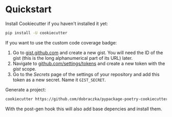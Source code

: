 Quickstart
==========
Install Cookiecutter if you haven't installed it yet:

```bash
pip install -U cookiecutter
```

If you want to use the custom code coverage badge:

1. Go to [gist.github.com](https://gist.github.com/) and create a new gist. You will need the ID of the gist (this is the long alphanumerical part of its URL) later.
2. Navigate to [github.com/settings/tokens](https://github.com/settings/tokens) and create a new token with the *gist* scope.
3. Go to the *Secrets* page of the settings of your repository and add this token as a new secret. Name it `GIST_SECRET`.

Generate a project:

```bash
cookiecutter https://github.com/dobraczka/pypackage-poetry-cookiecutter.git
```
With the post-gen hook this will also add base depencies and install them.
